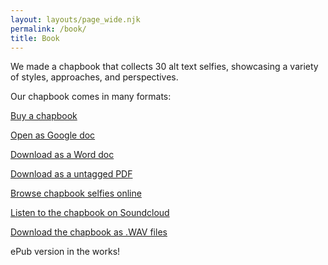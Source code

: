 ```yaml
---
layout: layouts/page_wide.njk
permalink: /book/
title: Book
---
```

We made a chapbook that collects 30 alt text selfies, showcasing a variety of styles, approaches, and perspectives.

Our chapbook comes in many formats:

<a href="https://forms.gle/3Snbv6Hm9gZfPZXy6" target="_blank" class="ats-button">Buy a chapbook</a>

<a href="https://docs.google.com/document/d/1o4dbbsqHpfyGTvlNcZPUMrxVQYVqHC2WKJ9AglfshPI/edit?usp=sharing" target="_blank" class="ats-button">Open as Google doc</a>

<a href="https://alttextselfies.net/assets/sounds/alt-text-selfies-chapbook.docx" class="ats-button">Download as a Word doc</a>

<a href="https://alttextselfies.net/assets/sounds/alt-text-selfies-chapbook.pdf" class="ats-button">Download as a untagged PDF</a>

<a href="https://alt-text-selfies.netlify.app/selfies/?filter=chapbook" class="ats-button">Browse chapbook selfies online</a>

<a href="https://soundcloud.com/alt-text-as-poetry/sets/alt-text-selfies?si=21bdca11e3f14cce862eba7737d548c0&utm_source=clipboard&utm_medium=text&utm_campaign=social_sharing" class="ats-button">Listen to the chapbook on Soundcloud</a>

<a href="https://www.dropbox.com/scl/fo/5qtc3sov4xjg7yay5u32r/AGc-oo28fGtFxU8UGSkXBHI?rlkey=qjbclhx0bssiifn02jdpo0jbd&st=1yv782qr&dl=0" class="ats-button">Download the chapbook as .WAV files</a>

ePub version in the works!
